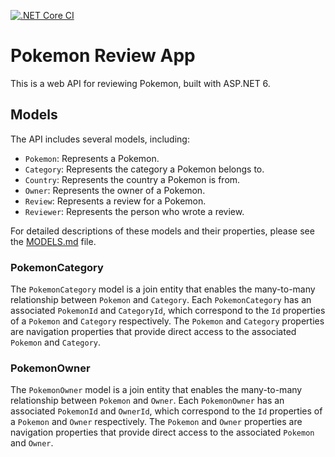 [![.NET Core CI](https://github.com/edwinhern/PokemonReviewApp/actions/workflows/ci.yml/badge.svg?branch=main)](https://github.com/edwinhern/PokemonReviewApp/actions/workflows/ci.yml)

# Pokemon Review App

This is a web API for reviewing Pokemon, built with ASP.NET 6.

## Models

The API includes several models, including:

- `Pokemon`: Represents a Pokemon.
- `Category`: Represents the category a Pokemon belongs to.
- `Country`: Represents the country a Pokemon is from.
- `Owner`: Represents the owner of a Pokemon.
- `Review`: Represents a review for a Pokemon.
- `Reviewer`: Represents the person who wrote a review.

For detailed descriptions of these models and their properties, please see the [MODELS.md](./PokemonReviewApp/Models/MODELS.md) file.

### PokemonCategory

The `PokemonCategory` model is a join entity that enables the many-to-many relationship between `Pokemon` and `Category`. Each `PokemonCategory` has an associated `PokemonId` and `CategoryId`, which correspond to the `Id` properties of a `Pokemon` and `Category` respectively. The `Pokemon` and `Category` properties are navigation properties that provide direct access to the associated `Pokemon` and `Category`.

### PokemonOwner

The `PokemonOwner` model is a join entity that enables the many-to-many relationship between `Pokemon` and `Owner`. Each `PokemonOwner` has an associated `PokemonId` and `OwnerId`, which correspond to the `Id` properties of a `Pokemon` and `Owner` respectively. The `Pokemon` and `Owner` properties are navigation properties that provide direct access to the associated `Pokemon` and `Owner`.
